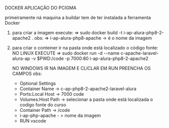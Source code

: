 DOCKER APLICAÇÃO DO PCIGMA

primeiramente ná maquina a buildar tem de ter instalada a ferramenta Docker

 1. para criar a imagem execute:
    => sudo docker build -t i-ap-alura-php8-2-apache2 .
  obs: 
     => i-ap-alura-php8-apache -> é o nome da imagem
     
 2. para criar o conteiner ir na pasta onde está localizado o código fonte:
    NO LINUX EXECUTE
    => sudo docker run -d --name c-apache-laravel-alura-ap -v $PWD:/code -p 7000:80 i-ap-alura-php8-2-apache2

    NO WINDOWS IR NA IMAGEM E CLICLAR EM RUN PREENCHA OS CAMPOS
   obs:
      - Optional Settings
      - Container Name -> c-ap-php8-2-apache2-laravel-alura
      - Ports:Local Host -> 7000 code
      - Volumes:Host Path -> selecionar a pasta onde está localizada o codigo fonte do curso
      - Container Path -> /code
      - i-ap-php-apache - > nome da imagem
      - RUN
vscode